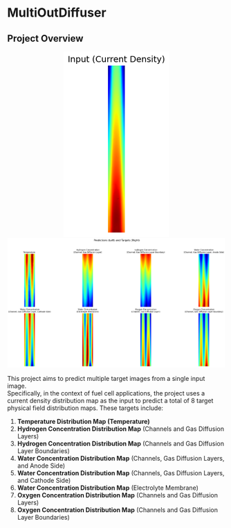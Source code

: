 # MultiOutDiffuser

## Project Overview
<div align="center">
    <img src="MultiOutDiffuser_input.png" alt="Input Image">
</div>

<div align="center">
    <img src="MultiOutDiffuser_predictions.png" alt="Output Image">
</div>

This project aims to predict multiple target images from a single input image.  
Specifically, in the context of fuel cell applications, the project uses a current density distribution map as the input to predict a total of 8 target physical field distribution maps. These targets include:

1. **Temperature Distribution Map (Temperature)**  
2. **Hydrogen Concentration Distribution Map** (Channels and Gas Diffusion Layers)  
3. **Hydrogen Concentration Distribution Map** (Channels and Gas Diffusion Layer Boundaries)  
4. **Water Concentration Distribution Map** (Channels, Gas Diffusion Layers, and Anode Side)  
5. **Water Concentration Distribution Map** (Channels, Gas Diffusion Layers, and Cathode Side)  
6. **Water Concentration Distribution Map** (Electrolyte Membrane)  
7. **Oxygen Concentration Distribution Map** (Channels and Gas Diffusion Layers)  
8. **Oxygen Concentration Distribution Map** (Channels and Gas Diffusion Layer Boundaries)